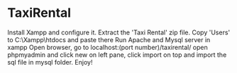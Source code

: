 # TaxiRental

Install Xampp and configure it.
Extract the 'Taxi Rental' zip file.
Copy 'Users' to C:\Xampp\htdocs and paste there
Run Apache and Mysql server in xampp
Open browser, go to localhost:(port number)/taxirental/
open phpmyadmin and click new on left pane, click import on top and import the sql file in mysql folder.
Enjoy!
